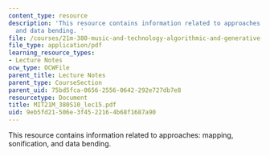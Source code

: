 ```yaml
---
content_type: resource
description: 'This resource contains information related to approaches: mapping, sonification,
  and data bending. '
file: /courses/21m-380-music-and-technology-algorithmic-and-generative-music-spring-2010/9eb5fd21506e3f4522164b68f1687a90_MIT21M_380S10_lec15.pdf
file_type: application/pdf
learning_resource_types:
- Lecture Notes
ocw_type: OCWFile
parent_title: Lecture Notes
parent_type: CourseSection
parent_uid: 75bd5fca-0656-2556-0642-292e727db7e8
resourcetype: Document
title: MIT21M_380S10_lec15.pdf
uid: 9eb5fd21-506e-3f45-2216-4b68f1687a90
---
```

This resource contains information related to approaches: mapping, sonification, and data bending. 